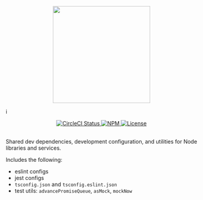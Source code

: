 <p align='center'><img src='https://s3.amazonaws.com/dydx-assets/dydx_logo_black.svg' width='256' /></p>

i

<div align='center'>
  <a href='https://circleci.com/gh/dydxprotocol/workflows/node-service-base-dev/tree/master'>
    <img src='https://img.shields.io/circleci/project/github/dydxprotocol/node-service-base-dev.svg?token=64a088c21d9a6c34195533470f55a71e81d456c8' alt='CircleCI Status' />
  </a>
  <a href='https://www.npmjs.com/package/@dydxprotocol/node-service-base-dev'>
    <img src='https://img.shields.io/npm/v/@dydxprotocol/node-service-base-dev.svg' alt='NPM'/>
  </a>
  <a href='https://github.com/dydxprotocol/node-service-base-dev/blob/master/LICENSE'>
    <img src='https://img.shields.io/github/license/dydxprotocol/node-service-base-dev.svg' alt='License' />
  </a>
</div>
<br>

Shared dev dependencies, development configuration, and utilities for Node libraries and services.

Includes the following:
* eslint configs
* jest configs
* `tsconfig.json` and `tsconfig.eslint.json`
* test utils: `advancePromiseQueue`, `asMock`, `mockNow`

